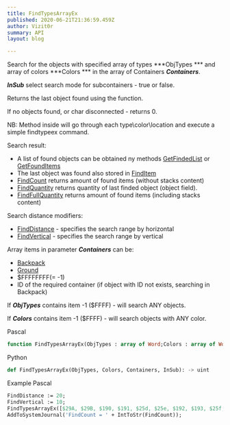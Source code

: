 ```yaml
---
title: FindTypesArrayEx
published: 2020-06-21T21:36:59.459Z
author: Vizit0r
summary: API
layout: blog

---
```


 

Search for the objects with specified array of types ***ObjTypes *** and array of colors ***Colors *** in the array of Containers ***Containers***.

***InSub*** select search mode for subcontainers - true or false. 

Returns the last object found using the function.

If no objects found, or char disconnected - returns 0.

NB: Method inside will go through each type\color\location and execute a simple findtypeex command.

Search result:
* A list of found objects can be obtained ny methods [GetFindedList](../GetFindedList) or [GetFoundItems](../GetFoundItems) 
* The last object was found also stored in [FindItem](../FindItem)  
* [FindCount](../FindCount)   returns amount of found items (without stacks content)
* [FindQuantity](../FindQuantity)   returns quantity of last finded object (object field).
* [FindFullQuantity](../FindFullQuantity) returns amount of found items (including stacks content)



Search distance modifiers:

* [FindDistance](../FindDistance) - specifies the search range by horizontal
* [FindVertical](../FindVertical) - specifies the search range by vertical

Array items in parameter ***Containers*** can be:

- [Backpack](../Backpack)
- [Ground](../Ground) 
- $FFFFFFFF(= -1)
- ID of the required container (if object with ID not exists, searching in Backpack)



If ***ObjTypes*** contains item -1 ($FFFF) - will search ANY objects.

If ***Colors*** contains item -1 ($FFFF) - will search objects with ANY color.





Pascal

```pascal
function FindTypesArrayEx(ObjTypes : array of Word;Colors : array of Word;Containers : array of Cardinal;InSub : Boolean) : Cardinal;
```



Python
```python
def FindTypesArrayEx(ObjTypes, Colors, Containers, InSub): -> uint
```





Example Pascal
```pascal
FindDistance := 20;
FindVertical := 10;
FindTypesArrayEx([$29A, $29B, $190, $191, $25d, $25e, $192, $193, $25f, $260, $2ea, $2ec, $2ed, $84, $f6, $19, $db, $51, $7a, $2ee, $2e8, $2e9, $2eb, $117, $116, $115],[$FFFF],[Ground],false);
AddToSystemJournal('FindCount = ' + IntToStr(FindCount));
```
